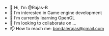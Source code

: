 - 👋 Hi, I’m @Rajas-B
- 👀 I’m interested in Game engine development
- 🌱 I’m currently learning OpenGL
- 💞️ I’m looking to collaborate on ...
- 📫 How to reach me: bondalerajas@gmail.com

<!---
Rajas-B/Rajas-B is a ✨ special ✨ repository because its `README.md` (this file) appears on your GitHub profile.
You can click the Preview link to take a look at your changes.
--->
